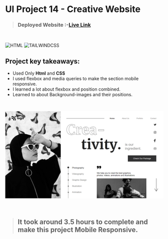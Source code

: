 # UI Project 14 - Creative Website

> ### **Deployed Website** :-[Live Link](https://ui-project-14.netlify.app/)
<br>

![HTML](https://img.shields.io/badge/Html-5-E34F26?style=for-the-badge&logo=HTML5)
![TAILWINDCSS](https://img.shields.io/badge/Css-3-06B6D4?style=for-the-badge&logo=css3)

## Project key takeaways:

  - Used Only **Html** and **CSS**
  - I used flexbox and media queries to make the section mobile responsive.
  - I learned a lot about flexbox and position combined.
  - Learned to about Background-images and their positions.

  <br>

![Project-Image](image-14.png)

<br>

> ## It took around 3.5 hours to complete and make this project **Mobile** Responsive.
